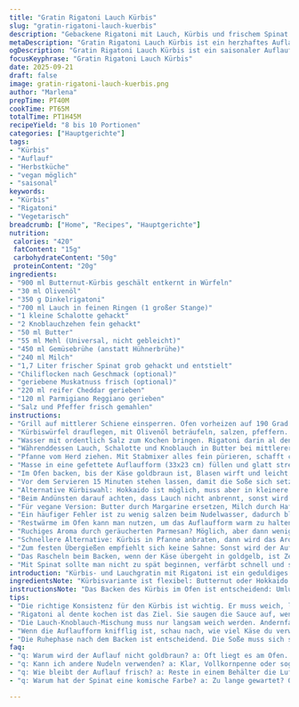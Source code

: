 ```yaml
---
title: "Gratin Rigatoni Lauch Kürbis"
slug: "gratin-rigatoni-lauch-kuerbis"
description: "Gebackene Rigatoni mit Lauch, Kürbis und frischem Spinat. Butternut-Kürbis wird im Ofen gegart, bevor er in eine cremige Sauce aus Lauch, Zwiebeln, Knoblauch und Käse wandert. Ein Hauch Muskat und Chili sorgt für dezente Würze. Leicht abgewandelt mit Dinkelrigatoni und Gemüsebrühe. Dieser Auflauf verbindet Herzhaftigkeit mit saisonalen Aromen, ideal für kältere Tage."
metaDescription: "Gratin Rigatoni Lauch Kürbis ist ein herzhaftes Auflaufgericht. Zart gegarte Kürbiswürfel und feiner Lauch sorgen für Aromen."
ogDescription: "Gratin Rigatoni Lauch Kürbis ist ein saisonaler Auflauf mit cremiger Sauce, perfekt für kalte Tage. Genießen Sie die verschiedenen Texturen."
focusKeyphrase: "Gratin Rigatoni Lauch Kürbis"
date: 2025-09-21
draft: false
image: gratin-rigatoni-lauch-kuerbis.png
author: "Marlena"
prepTime: PT40M
cookTime: PT65M
totalTime: PT1H45M
recipeYield: "8 bis 10 Portionen"
categories: ["Hauptgerichte"]
tags:
- "Kürbis"
- "Auflauf"
- "Herbstküche"
- "vegan möglich"
- "saisonal"
keywords:
- "Kürbis"
- "Rigatoni"
- "Vegetarisch"
breadcrumb: ["Home", "Recipes", "Hauptgerichte"]
nutrition: 
 calories: "420"
 fatContent: "15g"
 carbohydrateContent: "50g"
 proteinContent: "20g"
ingredients:
- "900 ml Butternut-Kürbis geschält entkernt in Würfeln"
- "30 ml Olivenöl"
- "350 g Dinkelrigatoni"
- "700 ml Lauch in feinen Ringen (1 großer Stange)"
- "1 kleine Schalotte gehackt"
- "2 Knoblauchzehen fein gehackt"
- "50 ml Butter"
- "55 ml Mehl (Universal, nicht gebleicht)"
- "450 ml Gemüsebrühe (anstatt Hühnerbrühe)"
- "240 ml Milch"
- "1,7 Liter frischer Spinat grob gehackt und entstielt"
- "Chiliflocken nach Geschmack (optional)"
- "geriebene Muskatnuss frisch (optional)"
- "220 ml reifer Cheddar gerieben"
- "120 ml Parmigiano Reggiano gerieben"
- "Salz und Pfeffer frisch gemahlen"
instructions:
- "Grill auf mittlerer Schiene einsperren. Ofen vorheizen auf 190 Grad Celsius, nicht zu heiß sonst trocknet der Kürbis aus. Backblech mit Backpapier belegen."
- "Kürbiswürfel drauflegen, mit Olivenöl beträufeln, salzen, pfeffern. Im Ofen garen, bis sie weich und leicht karamellisiert sind, etwa 22 Minuten. Zwischendurch einmal wenden, um gleichmäßige Bräune zu bekommen. Kürbis sollte beim Eindrücken fast zerfallen, aber nicht matschig sein."
- "Wasser mit ordentlich Salz zum Kochen bringen. Rigatoni darin al dente kochen, etwa 9-11 Minuten je nach Marke. Abschütten, kurz mit Olivenöl vermengen, damit sie nicht verkleben. Zur Seite stellen, leicht abkühlen lassen."
- "Währenddessen Lauch, Schalotte und Knoblauch in Butter bei mittlerer Hitze andünsten. Nicht braun werden lassen, nur weich. Salzen, pfeffern. Mehl darüberstreuen, ständig rühren, damit keine Klümpchen entstehen. Nach ungefähr einer Minute langsam Brühe und Milch einrühren. Erhitzen, bis die Soße dicklich wird, ungefähr 5-6 Minuten leise köcheln lassen. Wichtig: Nicht zu stark kochen, sonst flockt die Sauce aus."
- "Pfanne vom Herd ziehen. Mit Stabmixer alles fein pürieren, schafft cremige Basis und schmeckt frisch. Mit Spatel Kürbis, Rigatoni und Spinat unterheben. Spinat fällt im heißen Zustand schnell zusammen, also nicht zu lange aufbewahren. Abschmecken mit Salz, frisch gemahlenem Pfeffer, ganz wenig Muskat und Chili. Eine kleine Prise Chili macht den Unterschied, aber nicht dominieren lassen."
- "Masse in eine gefettete Auflaufform (33x23 cm) füllen und glatt streichen. Mit Cheddar und Parmigiano bestreuen. Wichtig: Die Käseschicht nicht zu dick, damit die Soße darunter nicht austrocknet."
- "Im Ofen backen, bis der Käse goldbraun ist, Blasen wirft und leicht knusprig wird, ungefähr 24 Minuten. Wenn nötig am Ende kurz auf Grillfunktion umschalten, aber aufpassen, dass es nicht verbrennt."
- "Vor dem Servieren 15 Minuten stehen lassen, damit die Soße sich setzt und keine zu flüssige Konsistenz bleibt. So lässt sich besser portionieren und alle Aromen verbinden sich."
- "Alternative Kürbiswahl: Hokkaido ist möglich, muss aber in kleinere Stücke geschnitten werden wegen festerer Konsistenz. Statt Dinkelrigatoni gehen auch Vollkornpenne. Gemüsebrühe als Ersatz für Hühnerbrühe macht es veganer und hält’s leichter."
- "Beim Andünsten darauf achten, dass Lauch nicht anbrennt, sonst wird die Sauce bitter. Wenn der Lauch zu grob geschnitten ist, wird die Sauce unruhig. Pürieren schafft hier Ruhe im Geschmack."
- "Für vegane Version: Butter durch Margarine ersetzen, Milch durch Hafermilch, Käse weglassen oder veganen Reibekäse verwenden. Zahn der Zeit prüfen, da veganer Käse weniger schmilzt."
- "Ein häufiger Fehler ist zu wenig salzen beim Nudelwasser, dadurch bleibt die Pasta fad. Nicht am Würzen sparen. Und Rigatoni nicht zu weich kochen, sonst zerfallen sie im Auflauf."
- "Restwärme im Ofen kann man nutzen, um das Auflaufform warm zu halten, falls das Gericht etwas zu früh fertig ist."
- "Ruchiges Aroma durch geräucherten Parmesan? Möglich, aber dann weniger Chili verwenden. Experiment empfielt sich, je nach Partner am Tisch."
- "Schnellere Alternative: Kürbis in Pfanne anbraten, dann wird das Aroma nussiger wie geröstet, aber verliert etwas von der Weichheit durch das Backen."
- "Zum festen Übergießen empfiehlt sich keine Sahne: Sonst wird der Auflauf zu mächtig. Milchbrühe-Sauce hält alles locker."
- "Das Rascheln beim Backen, wenn der Käse übergeht in goldgelb, ist Zeichen, dass es Zeit ist herauszuholen. Keine Panik, wenn die Oberfläche noch leicht blass aussieht – die Hitze arbeitet nach."
- "Mit Spinat sollte man nicht zu spät beginnen, verfärbt schnell und saftet, wenn es zu lange wartet. Frisch kleingehackt ist besser als tiefgekühlt für diesen Auflauf."
introduction: "Kürbis- und Lauchgratin mit Rigatoni ist ein geduldiges Gericht, das durch seine verschiedenen Texturen lebt. Kürbis erst im Ofen weich karamelisieren lassen, bringt Süße und Tiefe, das Gemüse und die Lauch-Knoblauch-Mischung bietet herzhafte Frische. Spinat sorgt für Farbe und ein bisschen Biss. Rigatoni nehmen die Sauce gut auf. Mein Trick: Nicht die Mengen stur befolgen, sondern immer nach Gefühl salzen und abschmecken, da die Gemüse- und Brühenvarianten variieren. Die cremige Sauce entsteht erst durch die sachte Mehlbutterbindung und das langsame Einkochen. Mit Käse bestreut kriegt das Ganze eine leckere Kruste, die ein bisschen knusprig sein darf, aber nicht verbrennen darf. Zeit für Experimente mit Gewürzen – ich bevorzuge eine kleine Prise Chili statt Pfeffer, weil die Harmonie spannender wirkt. Die Ruhephase nach dem Backen ist Pflicht – alles wird harmonischer, bindet sich zusammen und lässt sich viel besser schneiden."
ingredientsNote: "Kürbisvariante ist flexibel: Butternut oder Hokkaido funktionieren gut, letzterer mit etwas kürzerer Garzeit, aber festerer Textur. Dinkelrigatoni als Alternative zu Weizenrigatoni bringt leicht nussigen Geschmack und eine gesündere Variante. Gemüsebrühe statt Hühnerbrühe macht das Gericht pflanzlicher. Butter durch Margarine ersetzbar, wobei echtes Butteraroma fehlt. Milch kann je nach Verfügbarkeit durch Hafer-, Mandel- oder Sojamilch ersetzt werden. Käsemischung wichtig: Cheddar für Schmelz und Geschmack, Parmigiano für salzige Würze und Biss. Wer weniger Käse möchte, kann ¾ der Menge nehmen, aber das Ergebnis wird weniger gratiniert. Salz und Pfeffer bitte frisch gemahlen verwenden; Muskat frisch gerieben bringt unvergleichlichen Duft. Chili ist optional, aber empfehlenswert für mehr Tiefe im Geschmack."
instructionsNote: "Das Backen des Kürbis im Ofen ist entscheidend: Umluft sorgt für gleichmäßige Bräune, rühren zwischendurch verhindert Anbrennen. Nudelwasser gut salzen, sonst schmeckt das Gericht schnell fade. Rigatoni al dente ist wichtig, sie garen später im Ofen nach und absorbieren Soße ohne matschig zu werden. Lauch und Zwiebeln dürfen nur weich, nicht braun werden – sonst Bitterstoffe. Mehl-Butter-Mischung muss kurz andünsten, damit der Mehlgeschmack verschwindet und keine Klümpchen entstehen. Langsam Brühe und Milch einrühren, gut rühren und köcheln lassen, bis dicklich. Pürieren fördert Textur und verbindet alles. Spinat zuletzt kurz untermengen, sonst wird er matschig. Die Auflaufform gut fetten, damit nichts anklebt. Auflauf ist fertig, wenn der Käse goldgelb und leicht knusprig ist, Oberfläche darf nicht schwarz werden. Ruhezeit vor dem Servieren nicht überspringen – Schnitt gelingt besser, Aromen verbinden sich. Kurz griffbereit noch mit Muskat oder Chili nachwürzen beim Servieren."
tips:
- "Die richtige Konsistenz für den Kürbis ist wichtig. Er muss weich, leicht süß und karamellisiert sein. Immer darauf achten, nicht zu trocken zu backen. Rühren dabei ist nötig."
- "Rigatoni al dente kochen ist das Ziel. Sie saugen die Sauce auf, wenn sie im Ofen sind. Zu weich gekocht, verlierst du die Form. Immer etwas weniger Zeit nehmen als angegeben."
- "Die Lauch-Knoblauch-Mischung muss nur langsam weich werden. Andernfalls wird es bitter. Am besten bei mittlerer Hitze arbeiten und regelmäßig rühren. Ganz leicht salzen."
- "Wenn die Auflaufform knifflig ist, schau nach, wie viel Käse du verwendest. Zu viel Käse wird oft zu fettig. Vermeide das Verbrennen der Oberfläche, indem du aufpasst."
- "Die Ruhephase nach dem Backen ist entscheidend. Die Soße muss sich setzen. Dadurch kannst du besser portionieren. Lass ihn immer gleich 15 Minuten stehen."
faq:
- "q: Warum wird der Auflauf nicht goldbraun? a: Oft liegt es am Ofen. Temperatur prüfen. Vielleicht Dauer etwas verlängern. Auch Grillfunktion nutzen."
- "q: Kann ich andere Nudeln verwenden? a: Klar, Vollkornpenne oder sogar glutenfreie Sorten sind möglich. Unterschiedliche Kochzeiten beachten. Auch darauf achten."
- "q: Wie bleibt der Auflauf frisch? a: Reste in einem Behälter die Luft abschotten. Kühlschrank bewahren. Am nächsten Tag aufbacken für besten Geschmack."
- "q: Warum hat der Spinat eine komische Farbe? a: Zu lange gewartet? Oder der Spinat war nicht frisch. Immer frisch verwenden. So sieht es appetitlich aus."

---
```

